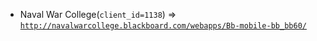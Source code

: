  - Naval War College(`client_id=1138`) => [`http://navalwarcollege.blackboard.com/webapps/Bb-mobile-bb_bb60/`](http://navalwarcollege.blackboard.com/webapps/Bb-mobile-bb_bb60/)
